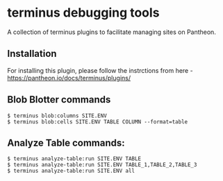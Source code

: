 # terminus debugging tools
A collection of terminus plugins to facilitate managing sites on Pantheon.

## Installation

For installing this plugin, please follow the instrctions from here - https://pantheon.io/docs/terminus/plugins/

## Blob Blotter commands

```
$ terminus blob:columns SITE.ENV
$ terminus blob:cells SITE.ENV TABLE COLUMN --format=table
```

## Analyze Table commands:

```
$ terminus analyze-table:run SITE.ENV TABLE
$ terminus analyze-table:run SITE.ENV TABLE_1,TABLE_2,TABLE_3
$ terminus analyze-table:run SITE.ENV all
```

